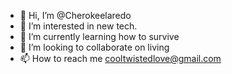 - 👋 Hi, I’m @Cherokeelaredo
- 👀 I’m interested in new tech.
- 🌱 I’m currently learning how to survive 
- 💞️ I’m looking to collaborate on living
- 📫 How to reach me cooltwistedlove@gmail.com

<!---
Cherokeelaredo/Cherokeelaredo is a ✨ special ✨ repository because its `README.md` (this file) appears on your GitHub profile.
You can click the Preview link to take a look at your changes.
--->
